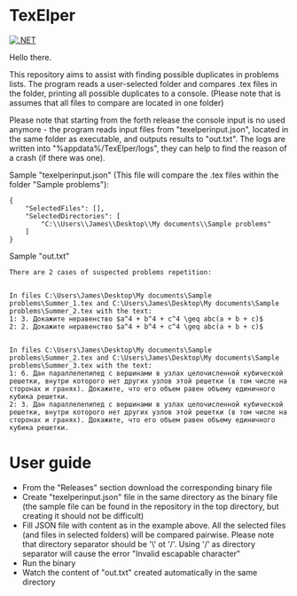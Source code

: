 # TexElper

[![.NET](https://github.com/Kremator1007/TexElper/actions/workflows/dotnet.yml/badge.svg)](https://github.com/Kremator1007/TexElper/actions/workflows/dotnet.yml)

Hello there.

This repository aims to assist with finding possible duplicates in problems lists. The program reads a user-selected folder and compares .tex files in the folder, printing all possible duplicates to a console. (Please note that is assumes that all files to compare are located in one folder)

Please note that starting from the forth release the console input is no used anymore - the program reads input files from "texelperinput.json", located in the same folder as executable, and outputs results to "out.txt". The logs are written into "%appdata%/TexElper/logs", they can help to find the reason of a crash (if there was one).

Sample "texelperinput.json" (This file will compare the .tex files within the folder "Sample problems"):
```
{
	"SelectedFiles": [],
	"SelectedDirectories": [
		"C:\\Users\\James\\Desktop\\My documents\\Sample problems"
	]
}
```

Sample "out.txt"
```
There are 2 cases of suspected problems repetition:


In files C:\Users\James\Desktop\My documents\Sample problems\Summer_1.tex and C:\Users\James\Desktop\My documents\Sample problems\Summer_2.tex with the text:
1: 3. Докажите неравенство $a^4 + b^4 + c^4 \geq abc(a + b + c)$
2: 2. Докажите неравенство $a^4 + b^4 + c^4 \geq abc(a + b + c)$


In files C:\Users\James\Desktop\My documents\Sample problems\Summer_2.tex and C:\Users\James\Desktop\My documents\Sample problems\Summer_3.tex with the text:
1: 6. Дан параллелепипед с вершинами в узлах целочисленной кубической решетки, внутри которого нет других узлов этой решетки (в том числе на сторонах и гранях). Докажите, что его объем равен объему единичного кубика решетки.
2: 3. Дан параллелепипед с вершинами в узлах целочисленной кубической решетки, внутри которого нет других узлов этой решетки (в том числе на сторонах и гранях). Докажите, что его объем равен объему единичного кубика решетки.

```


# User guide

- From the "Releases" section download the corresponding binary file
- Create "texelperinput.json" file in the same directory as the binary file (the sample file can be found in the repository in the top directory, but creating it should not be difficult)
- Fill JSON file with content as in the example above. All the selected files (and files in selected folders) will be compared pairwise. Please note that directory separator should be '\\' ot '/'. Using '/' as directory separator will cause the error "Invalid escapable character"
- Run the binary
- Watch the content of "out.txt" created automatically in the same directory

